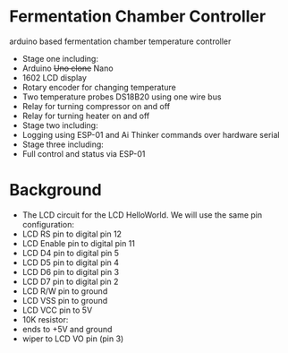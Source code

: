 # Fermentation Chamber Controller
arduino based fermentation chamber temperature controller

* Stage one including:
 * Arduino ~~Uno clone~~ Nano
 * 1602 LCD display
 * Rotary encoder for changing temperature
 * Two temperature probes DS18B20 using one wire bus
 * Relay for turning compressor on and off
 * Relay for turning heater on and off
* Stage two including:
 * Logging using ESP-01 and Ai Thinker commands over hardware serial
* Stage three including:
 * Full control and status via ESP-01

# Background
* The LCD circuit for the LCD HelloWorld. We will use the same pin configuration:
 * LCD RS pin to digital pin 12
 * LCD Enable pin to digital pin 11
 * LCD D4 pin to digital pin 5
 * LCD D5 pin to digital pin 4
 * LCD D6 pin to digital pin 3
 * LCD D7 pin to digital pin 2
 * LCD R/W pin to ground
 * LCD VSS pin to ground
 * LCD VCC pin to 5V
 * 10K resistor:
 * ends to +5V and ground
 * wiper to LCD VO pin (pin 3)
